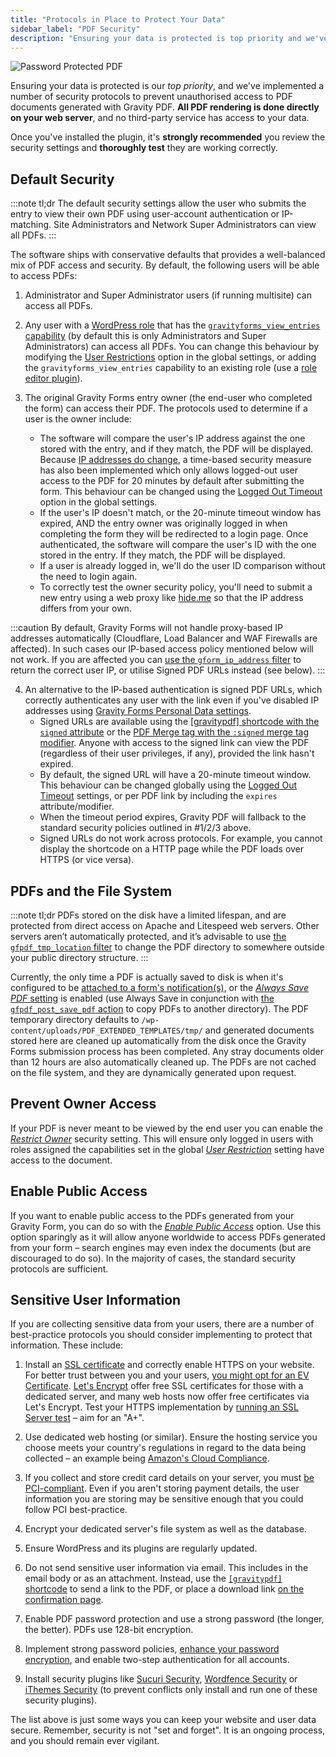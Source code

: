```yaml
---
title: "Protocols in Place to Protect Your Data"
sidebar_label: "PDF Security"
description: "Ensuring your data is protected is top priority and we've implemented security protocols to prevent unauthorised access to PDF documents."
---
```


![Password Protected PDF](https://resources.gravitypdf.com/uploads/2021/04/v6-PDF-Security.png)

Ensuring your data is protected is our *top priority*, and we've implemented a number of security protocols to prevent unauthorised access to PDF documents generated with Gravity PDF. **All PDF rendering is done directly on your web server**, and no third-party service has access to your data. 

Once you've installed the plugin, it's **strongly recommended** you review the security settings and **thoroughly test** they are working correctly.

## Default Security 

:::note tl;dr
The default security settings allow the user who submits the entry to view their own PDF using user-account authentication or IP-matching. Site Administrators and Network Super Administrators can view all PDFs.
:::

The software ships with conservative defaults that provides a well-balanced mix of PDF access and security. By default, the following users will be able to access PDFs:

1.  Administrator and Super Administrator users (if running multisite) can access all PDFs.

2.  Any user with a [WordPress role](https://codex.wordpress.org/Roles_and_Capabilities) that has the [`gravityforms_view_entries` capability](https://docs.gravityforms.com/role-management-guide/) (by default this is only Administrators and Super Administrators) can access all PDFs. You can change this behaviour by modifying the [User Restrictions](global-settings.md#user-restriction) option in the global settings, or adding the `gravityforms_view_entries` capability to an existing role (use a [role editor plugin](https://wordpress.org/plugins/search.php?q=role+editor)).

3.  The original Gravity Forms entry owner (the end-user who completed the form) can access their PDF. The protocols used to determine if a user is the owner include:
    - The software will compare the user's IP address against the one stored with the entry, and if they match, the PDF will be displayed. Because [IP addresses do change](http://whatismyipaddress.com/keeps-changing), a time-based security measure has also been implemented which only allows logged-out user access to the PDF for 20 minutes by default after submitting the form. This behaviour can be changed using the [Logged Out Timeout](global-settings.md#logged-out-timeout) option in the global settings.
    - If the user's IP doesn't match, or the 20-minute timeout window has expired, AND the entry owner was originally logged in when completing the form they will be redirected to a login page. Once authenticated, the software will compare the user's ID with the one stored in the entry. If they match, the PDF will be displayed.
    - If a user is already logged in, we'll do the user ID comparison without the need to login again.
    - To correctly test the owner security policy, you'll need to submit a new entry using a web proxy like [hide.me](https://hide.me/en/proxy) so that the IP address differs from your own.

:::caution
By default, Gravity Forms will not handle proxy-based IP addresses automatically (Cloudflare, Load Balancer and WAF Firewalls are affected). In such cases our IP-based access policy mentioned below will not work. If you are affected you can [use the `gform_ip_address` filter](https://docs.gravityforms.com/gform_ip_address/) to return the correct user IP, or utilise Signed PDF URLs instead (see below).
:::

4. An alternative to the IP-based authentication is signed PDF URLs, which correctly authenticates any user with the link even if you've disabled IP addresses using [Gravity Forms Personal Data settings](https://docs.gravityforms.com/personal-data-settings/).     
    - Signed URLs are available using the [[gravitypdf] shortcode with the `signed` attribute](shortcodes-and-mergetags.md#signed-optional) or the [PDF Merge tag with the `:signed` merge tag modifier](shortcodes-and-mergetags#signed). Anyone with access to the signed link can view the PDF (regardless of their user privileges, if any), provided the link hasn't expired.
    - By default, the signed URL will have a 20-minute timeout window. This behaviour can be changed globally using the [Logged Out Timeout](global-settings.md#logged-out-timeout) settings, or per PDF link by including the `expires` attribute/modifier.
    - When the timeout period expires, Gravity PDF will fallback to the standard security policies outlined in #1/2/3 above. 
    - Signed URLs do not work across protocols. For example, you cannot display the shortcode on a HTTP page while the PDF loads over HTTPS (or vice versa). 

## PDFs and the File System 

:::note tl;dr
PDFs stored on the disk have a limited lifespan, and are protected from direct access on Apache and Litespeed web servers. Other servers aren’t automatically protected, and it’s advisable to use [the `gfpdf_tmp_location` filter](../developers/filters/gfpdf_tmp_location.md) to change the PDF directory to somewhere outside your public directory structure.
:::

Currently, the only time a PDF is actually saved to disk is when it's configured to be [attached to a form's notification(s)](setup-pdf.md#notifications), or the [*Always Save PDF* setting](setup-pdf.md#always-save-pdf) is enabled (use Always Save in conjunction with [the `gfpdf_post_save_pdf` action](../developers/actions/gfpdf_post_save_pdf.md) to copy PDFs to another directory). The PDF temporary directory defaults to `/wp-content/uploads/PDF_EXTENDED_TEMPLATES/tmp/` and generated documents stored here are cleaned up automatically from the disk once the Gravity Forms submission process has been completed. Any stray documents older than 12 hours are also automatically cleaned up. The PDFs are not cached on the file system, and they are dynamically generated upon request.

## Prevent Owner Access 

If your PDF is never meant to be viewed by the end user you can enable the [*Restrict Owner*](setup-pdf.md#restrict-owner) security setting. This will ensure only logged in users with roles assigned the capabilities set in the global [*User Restriction*](global-settings.md#user-restriction) setting have access to the document.

## Enable Public Access 

If you want to enable public access to the PDFs generated from your Gravity Form, you can do so with the [*Enable Public Access*](setup-pdf.md#enable-public-access) option. Use this option sparingly as it will allow anyone worldwide to access PDFs generated from your form – search engines may even index the documents (but are discouraged to do so). In the majority of cases, the standard security protocols are sufficient.

## Sensitive User Information 

If you are collecting sensitive data from your users, there are a number of best-practice protocols you should consider implementing to protect that information. These include:

1.  Install an [SSL certificate](https://www.namecheap.com/support/knowledgebase/article.aspx/786/38/what-is-an-ssl-certificate-and-what-is-it-used-for) and correctly enable HTTPS on your website. For better trust between you and your users, [you might opt for an EV Certificate](https://www.namecheap.com/security/ssl-certificates/extended-validation.aspx). [Let's Encrypt](https://letsencrypt.org/) offer free SSL certificates for those with a dedicated server, and many web hosts now offer free certificates via Let's Encrypt. Test your HTTPS implementation by [running an SSL Server test](https://www.ssllabs.com/ssltest/) – aim for an "A+".
2.  Use dedicated web hosting (or similar). Ensure the hosting service you choose meets your country's regulations in regard to the data being collected – an example being [Amazon's Cloud Compliance](http://aws.amazon.com/compliance/).

3.  If you collect and store credit card details on your server, you must [be PCI-compliant](https://www.pcisecuritystandards.org/merchants/). Even if you aren't storing payment details, the user information you are storing may be sensitive enough that you could follow PCI best-practice.

4.  Encrypt your dedicated server's file system as well as the database.

5.  Ensure WordPress and its plugins are regularly updated.

6.  Do not send sensitive user information via email. This includes in the email body or as an attachment. Instead, use the [`[gravitypdf]` shortcode](shortcodes-and-mergetags.md) to send a link to the PDF, or place a download link [on the confirmation page](shortcodes-and-mergetags.md#confirmation).

7.  Enable PDF password protection and use a strong password (the longer, the better). PDFs use 128-bit encryption.

8.  Implement strong password policies, [enhance your password encryption](https://github.com/roots/wp-password-bcrypt), and enable two-step authentication for all accounts.

9.  Install security plugins like [Sucuri Security](https://wordpress.org/plugins/sucuri-scanner/), [Wordfence Security](https://wordpress.org/plugins/wordfence/) or [iThemes Security](https://wordpress.org/plugins/better-wp-security/) (to prevent conflicts only install and run one of these security plugins).

The list above is just some ways you can keep your website and user data secure. Remember, security is not "set and forget". It is an ongoing process, and you should remain ever vigilant.
